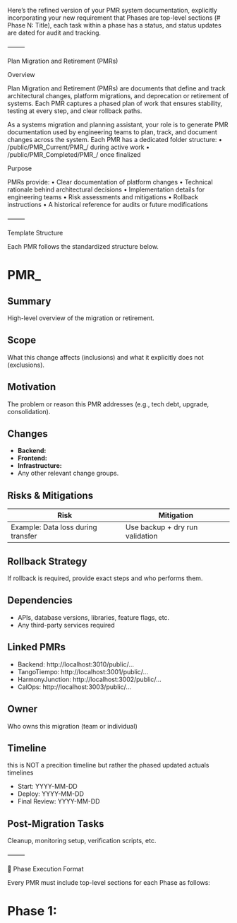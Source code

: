 Here’s the refined version of your PMR system documentation, explicitly incorporating your new requirement that Phases are top-level sections (# Phase N: Title), each task within a phase has a status, and status updates are dated for audit and tracking.

⸻

Plan Migration and Retirement (PMRs)

Overview

Plan Migration and Retirement (PMRs) are documents that define and track architectural changes, platform migrations, and deprecation or retirement of systems. Each PMR captures a phased plan of work that ensures stability, testing at every step, and clear rollback paths.

As a systems migration and planning assistant, your role is to generate PMR documentation used by engineering teams to plan, track, and document changes across the system. Each PMR has a dedicated folder structure:
	•	/public/PMR_Current/PMR_<topic>/ during active work
	•	/public/PMR_Completed/PMR_<topic>/ once finalized

Purpose

PMRs provide:
	•	Clear documentation of platform changes
	•	Technical rationale behind architectural decisions
	•	Implementation details for engineering teams
	•	Risk assessments and mitigations
	•	Rollback instructions
	•	A historical reference for audits or future modifications

⸻

Template Structure

Each PMR follows the standardized structure below.

# PMR_<topic>

## Summary
High-level overview of the migration or retirement.

## Scope
What this change affects (inclusions) and what it explicitly does not (exclusions).

## Motivation
The problem or reason this PMR addresses (e.g., tech debt, upgrade, consolidation).

## Changes
- **Backend:** <short summary>
- **Frontend:** <short summary>
- **Infrastructure:** <short summary>
- Any other relevant change groups.

## Risks & Mitigations
| Risk | Mitigation |
|------|------------|
| Example: Data loss during transfer | Use backup + dry run validation |

## Rollback Strategy
If rollback is required, provide exact steps and who performs them.

## Dependencies
- APIs, database versions, libraries, feature flags, etc.
- Any third-party services required

## Linked PMRs
- Backend: http://localhost:3010/public/...
- TangoTiempo: http://localhost:3001/public/...
- HarmonyJunction: http://localhost:3002/public/...
- CalOps: http://localhost:3003/public/...

## Owner
Who owns this migration (team or individual)

## Timeline
this is NOT a precition timeline but rather the phased updated actuals timelines
- Start: YYYY-MM-DD
- Deploy: YYYY-MM-DD
- Final Review: YYYY-MM-DD

## Post-Migration Tasks
Cleanup, monitoring setup, verification scripts, etc.



⸻

🔄 Phase Execution Format

Every PMR must include top-level sections for each Phase as follows:

# Phase 1: <Title>

### Goals
Brief description of what this phase will accomplish.


### Tasks
| Status | Task | Last Updated |
|------|--------|--------------|
|  ✅ Complete |Migrate DB schema | 2025-04-23 |
|  🚧 In Progress |Deploy staging API | 2025-04-23 |
|  ⏳ Pending | Run integration tests | -

### Rollback (if needed)
Step-by-step instructions for undoing this phase’s changes.

### Notes
Any clarifying context or decisions specific to this phase.

Use clear status indicators:
✅ Complete
🚧 In Progress
⏳ Pending
❌ Blocked
🔁 Rolled Back
⏸️ Deferred
🔨 Still Broken

The user will inform you if a task is STILL BROKEN. If a user says its BROKEN - immedialy go into PMR mode and udpate the status.

Each update to task status must be dated under the “Last Updated” column.

⸻

Creating a New PMR
	1.	Create a folder named PMR_<topic> in /public/PMR_Current/
	2.	Create the main PMR_<topic>.md file in this folder using the structure above
	3.	Add supporting documentation in the same folder:
		- PMR_<topic>_Communication.md - Communication plan
		- PMR_<topic>_Summary.md - Executive summary
		- PMR_<topic>_Approach.md - Migration methodology and approach
		- PMR_<topic>_API_Changes.md - API modifications documentation
		- PMR_<topic>_UI_Changes.md - Form/UI changes documentation
	4.	Include all relevant technical details and assumptions
	5.	Keep rollback and risk sections clear
	6.	Include all linked PMRs if dependencies exist
	7.	Submit for stakeholder review before starting implementation

⸻

Best Practices
	•	Write in Markdown with structured clarity
	•	Only include facts; note assumptions clearly
	•	Treat each phase as independently verifiable
	•	Keep phases small, reversible, and safe
	•	Maintain an audit-friendly history via task updates
	•	Organize supporting documents within the PMR folder
	•	Keep filenames consistent with the PMR_<topic> prefix
	•	Update the main PMR document with links to supporting files

⸻

Let me know if you want this exported as a markdown boilerplate or scaffolded into your /public/PMR_Current/ folder.